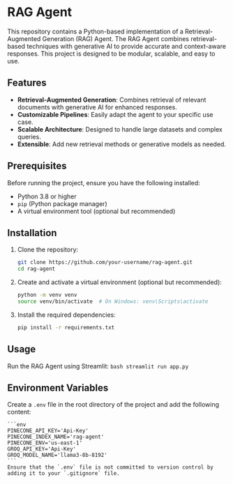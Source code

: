 # RAG Agent

This repository contains a Python-based implementation of a Retrieval-Augmented Generation (RAG) Agent. The RAG Agent combines retrieval-based techniques with generative AI to provide accurate and context-aware responses. This project is designed to be modular, scalable, and easy to use.

## Features

- **Retrieval-Augmented Generation**: Combines retrieval of relevant documents with generative AI for enhanced responses.
- **Customizable Pipelines**: Easily adapt the agent to your specific use case.
- **Scalable Architecture**: Designed to handle large datasets and complex queries.
- **Extensible**: Add new retrieval methods or generative models as needed.

## Prerequisites

Before running the project, ensure you have the following installed:

- Python 3.8 or higher
- `pip` (Python package manager)
- A virtual environment tool (optional but recommended)

## Installation

1. Clone the repository:
    ```bash
    git clone https://github.com/your-username/rag-agent.git
    cd rag-agent
    ```

2. Create and activate a virtual environment (optional but recommended):
    ```bash
    python -m venv venv
    source venv/bin/activate  # On Windows: venv\Scripts\activate
    ```

3. Install the required dependencies:
    ```bash
    pip install -r requirements.txt
    ```

## Usage

Run the RAG Agent using Streamlit:
    ```bash
    streamlit run app.py
    ```

## Environment Variables

Create a `.env` file in the root directory of the project and add the following content:

    ```env
    PINECONE_API_KEY='Api-Key'
    PINECONE_INDEX_NAME='rag-agent'
    PINECONE_ENV='us-east-1'
    GROQ_API_KEY='Api-Key'
    GROQ_MODEL_NAME='llama3-8b-8192'
    ```
    Ensure that the `.env` file is not committed to version control by adding it to your `.gitignore` file.